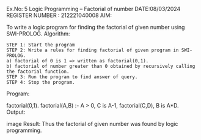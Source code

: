 Ex.No: 5 Logic Programming – Factorial of number
DATE:08/03/2024
REGISTER NUMBER : 212221040008
AIM:

To write a logic program for finding the factorial of given number using SWI-PROLOG.
Algorithm:

    STEP 1: Start the program
    STEP 2: Write a rules for finding factorial of given program in SWI-PROLOG.
    a) factorial of 0 is 1 => written as factorial(0,1).
    b) factorial of number greater than 0 obtained by recursively calling the factorial function.
    STEP 3: Run the program to find answer of query.
    STEP 4: Stop the program.

Program:

factorial(0,1). factorial(A,B) :- A > 0, C is A-1, factorial(C,D), B is A*D.
Output:

image
Result:
Thus the factorial of given number was found by logic programming.
